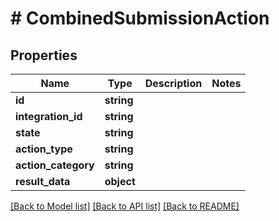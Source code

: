 # # CombinedSubmissionAction

## Properties

Name | Type | Description | Notes
------------ | ------------- | ------------- | -------------
**id** | **string** |  |
**integration_id** | **string** |  |
**state** | **string** |  |
**action_type** | **string** |  |
**action_category** | **string** |  |
**result_data** | **object** |  |

[[Back to Model list]](../../README.md#models) [[Back to API list]](../../README.md#endpoints) [[Back to README]](../../README.md)
